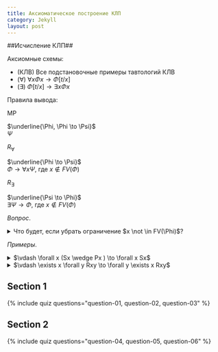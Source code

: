 ```yaml
---
title: Аксиоматическое построение КЛП 
category: Jekyll
layout: post
---
```



##Исчисление КЛП##

Аксиомные схемы:
*  (КЛВ) Все подстановочные примеры тавтологий КЛВ
*  ($\forall$) $\forall x \Phi x \to \Phi [t/x]$
*  ($\exists$) $\Phi[t/x] \to \exists x \Phi x$

Правила вывода:

MP 

$\underline{\Phi, \Phi \to \Psi}$ <br/>
$\Psi$

$R_\forall$

$\underline{\Phi \to \Psi}$ <br/>
$\Phi \to \forall x \Psi$, где $x \not \in FV(\Phi)$ 

$R_\exists$

$\underline{\Psi \to \Phi}$ <br/>
$\exists  \Psi \to \Phi$, где $x \not \in FV(\Phi)$


*Вопрос*.
<details><summary> Что будет, если убрать ограничение $x \not \in FV(\Phi)$?  </summary>   
   
Тогда мы могли бы доказать *некорректное* утверждение:  
   
1. $Sx \to Sx$ <br/>
2. $Sx \to \forall x Sx$ 

</details>


*Примеры*. 

<details><summary> $\vdash \forall x (Sx \wedge Px ) \to \forall x Sx$  </summary>   
   
1. $\forall x (Sx \wedge Px ) \to (Sx \wedge Px)$ – акс. $\forall$ <br/>
2. $(Sx \wedge Px) \to Sx$ – КЛВ <br/>
3. $\forall x (Sx \wedge Px ) \to Sx$ из 1, 3 по транзитивности <br/>
4. $\forall x (Sx \wedge Px ) \to \forall Sx$  из 3 по ($R_\forall$)
   
</details>

<details><summary> $\vdash \exists x \forall y Rxy \to  \forall y \exists x Rxy$  </summary>   
   
1. $\forall y Rxy \to Rxy$ – акс. $\forall$ <br/>
2. $Rxy \to \exists x Rxy$ – акс. $\exists$ <br/>
3. $\forall y Rxy \to  \exists x Rxy$ – из 1, 3 по транзитивности <br/>
4. $\exists x \forall y Rxy \to  \exists x Rxy$ – из 3. по ($R_\exists$) <br/>
5. $\exists x \forall y Rxy  \to  \forall y \exists x Rxy$ – из 4. по ($R_\forall$)
   
</details>



<div class="quiz-group" markdown="1">

## Section 1

{% include quiz questions="question-01, question-02, question-03" %}

## Section 2

{% include quiz questions="question-04, question-05, question-06" %}
   
</div>

